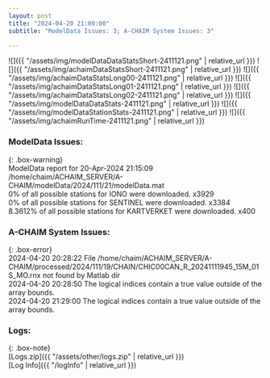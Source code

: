 ```yaml
---
layout: post
title: "2024-04-20 21:00:00"
subtitle: "ModelData Issues: 3; A-CHAIM System Issues: 3"

---
```


![]({{ "/assets/img/modelDataDataStatsShort-2411121.png" | relative_url }})
![]({{ "/assets/img/achaimDataStatsShort-2411121.png" | relative_url }})
![]({{ "/assets/img/achaimDataStatsLong00-2411121.png" | relative_url }})
![]({{ "/assets/img/achaimDataStatsLong01-2411121.png" | relative_url }})
![]({{ "/assets/img/achaimDataStatsLong02-2411121.png" | relative_url }})
![]({{ "/assets/img/modelDataDataStats-2411121.png" | relative_url }})
![]({{ "/assets/img/modelDataStationStats-2411121.png" | relative_url }})
![]({{ "/assets/img/achaimRunTime-2411121.png" | relative_url }})


### ModelData Issues:  
  
{: .box-warning}  
 ModelData report for 20-Apr-2024 21:15:09   
 /home/chaim/ACHAIM_SERVER/A-CHAIM/modelData/2024/111/21/modelData.mat   
 0% of all possible stations for IONO were downloaded. x3929   
 0% of all possible stations for SENTINEL were downloaded. x3384   
 8.3612% of all possible stations for KARTVERKET were downloaded. x400   
  
### A-CHAIM System Issues:  
  
{: .box-error}  
2024-04-20 20:28:22 File /home/chaim/ACHAIM_SERVER/A-CHAIM/processed/2024/111/19/CHAIN/CHIC00CAN_R_20241111945_15M_01S_MO.rnx not found by Matlab dir  
2024-04-20 20:28:50 The logical indices contain a true value outside of the array bounds.  
2024-04-20 21:29:00 The logical indices contain a true value outside of the array bounds.  

### Logs:  
  
{: .box-note}  
[Logs.zip]({{ "/assets/other/logs.zip" | relative_url }})  
[Log Info]({{ "/logInfo" | relative_url }})  
